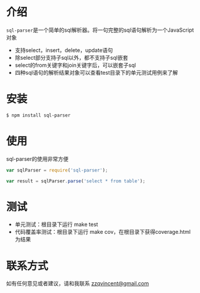 
# 介绍

`sql-parser`是一个简单的sql解析器。将一句完整的sql语句解析为一个JavaScript对象

* 支持select，insert，delete，update语句
* 除select部分支持子sql以外，都不支持子sql嵌套
* select的from关键字和join关键字后，可以嵌套子sql
* 四种sql语句的解析结果对象可以查看test目录下的单元测试用例来了解

# 安装

```bash
$ npm install sql-parser
```

# 使用

sql-parser的使用非常方便

```javascript
var sqlParser = require('sql-parser');

var result = sqlParser.parse('select * from table');
```

# 测试

* 单元测试：根目录下运行 make test
* 代码覆盖率测试：根目录下运行 make cov，在根目录下获得coverage.html为结果

# 联系方式

如有任何意见或者建议，请和我联系 zzqvincent@gmail.com
